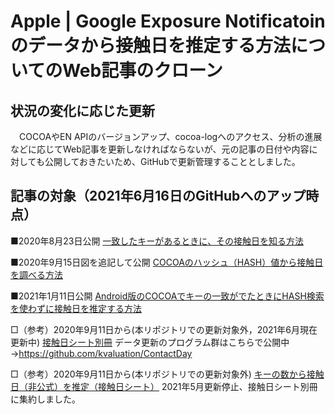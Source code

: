 # Apple | Google Exposure Notificatoin のデータから接触日を推定する方法についてのWeb記事のクローン

## 状況の変化に応じた更新
　COCOAやEN APIのバージョンアップ、cocoa-logへのアクセス、分析の進展などに応じてWeb記事を更新しなければならないが、元の記事の日付や内容に対しても公開しておきたいため、GitHubで更新管理することとしました。
 
## 記事の対象（2021年6月16日のGitHubへのアップ時点）
 
■2020年8月23日公開
[一致したキーがあるときに、その接触日を知る方法](https://kval.jp/tek-driven_analysis/)

■2020年9月15日図を追記して公開
[COCOAのハッシュ（HASH）値から接触日を調べる方法](https://kval.jp/android_cocoa/)

■2021年1月11日公開
[Android版のCOCOAでキーの一致がでたときにHASH検索を使わずに接触日を推定する方法](https://kval.jp/hash2day/)

□（参考）2020年9月11日から(本リポジトリでの更新対象外，2021年6月現在更新中)
[接触日シート別冊](https://datastudio.google.com/reporting/069598a2-3f01-4b51-b023-cdb478992182)
データ更新のプログラム群はこちらで公開中→https://github.com/kvaluation/ContactDay

□（参考）2020年9月11日から(本リポジトリでの更新対象外)
[キーの数から接触日（非公式）を推定（接触日シート）](https://docs.google.com/spreadsheets/d/16ZrHDBJXTgg0eKfIQbr-d4BwkgTbV4-5MG6BcyU7d_Q/edit?usp=sharing)
2021年5月更新停止、接触日シート別冊に集約しました。
